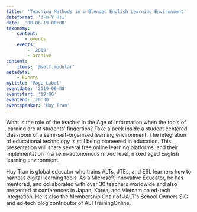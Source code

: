 ```yaml
---
title:  'Teaching Methods in a Blended English Learning Environment'
dateformat: 'd-m-Y H:i'
date:  '08-06-19 00:00'
taxonomy:
    content:
       - events
    events:
        - '2019' 
        - archive
content:
    items: '@self.modular'
metadata:
    - Events
mytitle: 'Page Label'
eventdate: '2019-06-08'
eventstart: '19:00'
eventend: '20:30'
eventspeaker: 'Huy Tran'
---
```



What is the role of the teacher in the Age of Information when the tools of learning are at students' fingertips?
Take a peek inside a student centered classroom of a semi-self-organized learning environment. The integration of educational technology is still being pioneered in education. This presentation will share several free online learning platforms, and their implementation in a semi-autonomous mixed level, mixed aged English learning environment.


 Huy Tran is global educator who trains ALTs, JTEs, and ESL learners how to harness digital learning tools. As a Microsoft Innovative Educator, he has mentored, and collaborated with over 30 teachers worldwide and also presented at conferences in Japan, Korea, and Vietnam on ed-tech integration. He is also the Membership Chair of JALT's School Owners SIG and ed-tech blog contributor of ALTTrainingOnline.


